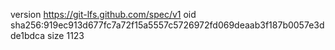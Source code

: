 version https://git-lfs.github.com/spec/v1
oid sha256:919ec913d677fc7a72f15a5557c5726972fd069deaab3f187b0057e3dde1bdca
size 1123
